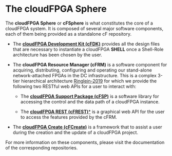 
# The cloudFPGA Sphere

The **cloudFPGA Sphere** or **cFSphere** is what constitutes the core of a cloudFPGA system. 
It is composed of several major software components, each of them being provided as a standalone 
cF repository.       

* The [**cloudFPGA Development Kit (cFDK)**](https://github.com/cloudFPGA/cFDK) provides all the
  design files that are necessary to instantiate a cloudFPGA **SHELL** once a Shell-Role 
  architecture has been chosen by the user.

* The **cloudFPGA Resource Manager (cFRM)** is a software component for acquiring, distributing, 
  configuring and operating our stand-alone network-attached FPGAs in the DC infrastructure. 
  This is a complex 3-tier hierarchical architecture 
  [Ringlein-2019](https://www.zurich.ibm.com/pdf/fpga/FPL_2019.pdf) for which we provide the
  following two RESTful web APIs for a user to interact with: 
  
  * The [**cloudFPGA Support Package (cFSP)**](https://github.com/cloudFPGA/cFSP) is a software 
    library for accessing the control and the data path of a cloudFPGA instance.
  
  * The [**cloudFPGA REST (cFREST)***](https://github.com/cloudFPGA/Doc/tree/master/imgs/COMING_SOON.md) 
    is a graphical web API for the user to access the features provided by the cFRM.     
  
* The [**cloudFPGA Create (cFCreate)**](https://github.com/cloudFPGA/cFCreate) is a framework 
  that to assist a user during the creation and the update of a cloudFPGA project.
  

For more information on these components, please visit the documentation of the corresponding 
repositories. 
